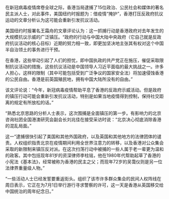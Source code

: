 在新冠病毒疫情席卷全球之际，香港当局逮捕了15位政治、公民社会和媒体的著名民主派人士，对此事件，美国纽约时报题为：借疫情“掩护”，香港打压反政府抗议运动的文章分析认为这可能会重新引发抗议活动。

美国纽约时报署名王霜舟的文章评论认为：这一抓捕行动是香港政府对去年发生的大规模抗议示威的广泛镇压。“政府的行动与中国大陆中央政府（它自己就是反政府抗议活动的核心目标）近期的努力相一致，即更加坚决地主张其有权对这个中国半自治领土的事务进行干预。

在香港，这些举动引起了人们的担忧，即中国执政的共产党正在施压，催促采取限制抗议活动的措施，这些抗议活动是中国领导人习近平面临的最大挑战之一。许多人担心，这样的限制（其中可能包括受到广泛争议的国家安全法）将加速侵蚀香港的公民自由。香港是前英国殖民地，拥有中国大陆所没有的自由。”

该文评论说：“今年，新冠病毒疫情帮助平息了香港的反政府示威活动。但是政府的镇压行动可能会重新引发抗议活动，特别是如果当地疫情得到控制，保持社交距离的规定有所放松的话。”

“熟悉北京思路的分析人士表示，这次围捕是全面镇压的第一步。有影响力的北京咨询社团全国港澳研究会副会长刘兆佳在接受采访时说：“北京决心彻底消除香港的混乱局面。”

这一“逮捕很快引起了美国和其他外国政府，以及英国和其他地方的法律团体的谴责。人权组织指责北京在疫情期间利用全世界注意力的转移，以及香港对公众集会采取的新限制来镇压反对派。在这次扫荡行动中被捕的一些人属于老一辈更为温和的政客。其中包括现年81岁的资深律师李柱铭，他在1980年代帮助起草了香港的小宪法《基本法》，经常被称为香港的民主之父；而现年72岁的吴霭仪则是另一位法律界重量级人物。”

“一些活动人士已经发誓要重返街头。组织了该市许多群众集会的民间人权阵线在周日表示，它正在为7月1日举行游行寻求警察的许可，这一天是香港从英国移交给中国统治的周年纪念日。” 


